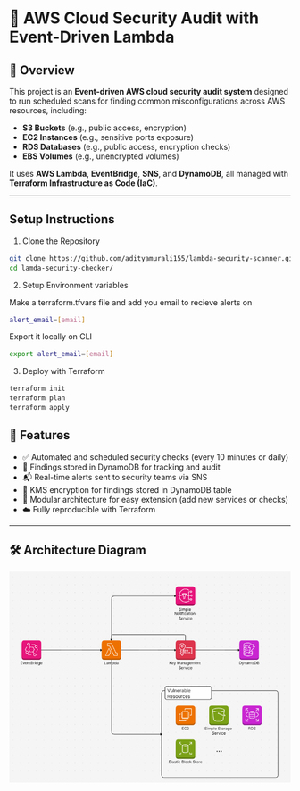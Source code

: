 # 🔐 AWS Cloud Security Audit with Event-Driven Lambda

## 📌 Overview

This project is an **Event-driven AWS cloud security audit system** designed to run scheduled scans for finding common misconfigurations across AWS resources, including:

- **S3 Buckets** (e.g., public access, encryption)
- **EC2 Instances** (e.g., sensitive ports exposure)
- **RDS Databases** (e.g., public access, encryption checks)
- **EBS Volumes** (e.g., unencrypted volumes)

It uses **AWS Lambda**, **EventBridge**, **SNS**, and **DynamoDB**, all managed with **Terraform Infrastructure as Code (IaC)**.

---
## Setup Instructions

1. Clone the Repository

```bash
git clone https://github.com/adityamurali155/lambda-security-scanner.git
cd lamda-security-checker/
```
2. Setup Environment variables

Make a terraform.tfvars file and add you email to recieve alerts on

```bash
alert_email=[email]
```
Export it locally on CLI
```bash
export alert_email=[email]
```
3. Deploy with Terraform
```bash
terraform init
terraform plan
terraform apply
```

## 🚀 Features

- ✅ Automated and scheduled security checks (every 10 minutes or daily)
- 📝 Findings stored in DynamoDB for tracking and audit
- 📬 Real-time alerts sent to security teams via SNS
- 🔐 KMS encryption for findings stored in DynamoDB table
- 🔄 Modular architecture for easy extension (add new services or checks)
- ☁️ Fully reproducible with Terraform

---

## 🛠️ Architecture Diagram

![Event Driven Lambda Architecture](./assets/event-driven-lambda.png)
